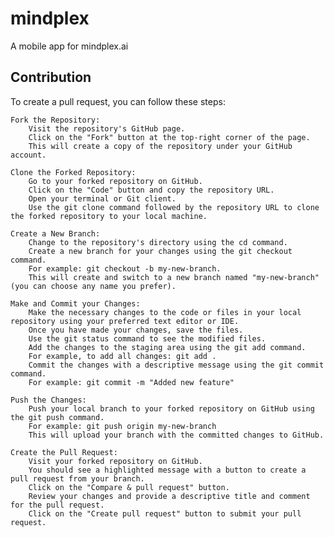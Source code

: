 # mindplex

A mobile app for mindplex.ai

## Contribution

To create a pull request, you can follow these steps:

    Fork the Repository:
        Visit the repository's GitHub page.
        Click on the "Fork" button at the top-right corner of the page.
        This will create a copy of the repository under your GitHub account.

    Clone the Forked Repository:
        Go to your forked repository on GitHub.
        Click on the "Code" button and copy the repository URL.
        Open your terminal or Git client.
        Use the git clone command followed by the repository URL to clone the forked repository to your local machine.

    Create a New Branch:
        Change to the repository's directory using the cd command.
        Create a new branch for your changes using the git checkout command.
        For example: git checkout -b my-new-branch.
        This will create and switch to a new branch named "my-new-branch" (you can choose any name you prefer).

    Make and Commit your Changes:
        Make the necessary changes to the code or files in your local repository using your preferred text editor or IDE.
        Once you have made your changes, save the files.
        Use the git status command to see the modified files.
        Add the changes to the staging area using the git add command.
        For example, to add all changes: git add .
        Commit the changes with a descriptive message using the git commit command.
        For example: git commit -m "Added new feature"

    Push the Changes:
        Push your local branch to your forked repository on GitHub using the git push command.
        For example: git push origin my-new-branch
        This will upload your branch with the committed changes to GitHub.

    Create the Pull Request:
        Visit your forked repository on GitHub.
        You should see a highlighted message with a button to create a pull request from your branch.
        Click on the "Compare & pull request" button.
        Review your changes and provide a descriptive title and comment for the pull request.
        Click on the "Create pull request" button to submit your pull request.